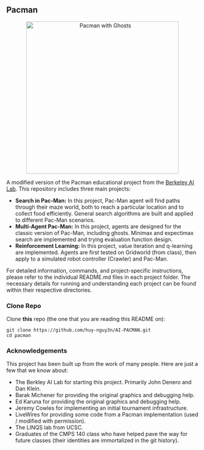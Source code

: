 ## Pacman

<p align="center">
<img alt="Pacman with Ghosts" src="https://camo.githubusercontent.com/e958226218d054f13352d9dfc0f8e03acd158b38eca754a616856f0073e6d464/687474703a2f2f736f7a6f706f6c2e736f652e756373632e6564752f70322f696e737472756374696f6e732f7061636d616e2d7265666c65782e676966" width="400px">
</p>

A modified version of the Pacman educational project from the [Berkeley AI Lab](http://ai.berkeley.edu/project_overview.html). This repository includes three main projects:
 - **Search in Pac-Man:** In this project, Pac-Man agent will find paths through their maze world, both to reach a particular location and to collect food efficiently. General search algorithms are built and applied to different Pac-Man scenarios.
 - **Multi-Agent Pac-Man:** In this project, agents are designed for the classic version of Pac-Man, including ghosts. Minimax and expectimax search are implemented and trying evaluation function design.
 - **Reinforcement Learning:** In this project, value iteration and q-learning are implemented. Agents are first tested on Gridworld (from class), then apply to a simulated robot controller (Crawler) and Pac-Man.

For detailed information, commands, and project-specific instructions, please refer to the individual README.md files in each project folder. The necessary details for running and understanding each project can be found within their respective directories.

### Clone Repo

Clone **this** repo (the one that you are reading this README on):
```
git clone https://github.com/huy-nguy3n/AI-PACMAN.git
cd pacman
```

### Acknowledgements

This project has been built up from the work of many people.
Here are just a few that we know about:
 - The Berkley AI Lab for starting this project. Primarily John Denero and Dan Klein.
 - Barak Michener for providing the original graphics and debugging help.
 - Ed Karuna for providing the original graphics and debugging help.
 - Jeremy Cowles for implementing an initial tournament infrastructure.
 - LiveWires for providing some code from a Pacman implementation (used / modified with permission).
 - The LINQS lab from UCSC.
 - Graduates of the CMPS 140 class who have helped pave the way for future classes (their identities are immortalized in the git history).
